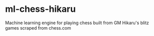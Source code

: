 # ml-chess-hikaru
Machine learning engine for playing chess built from GM Hikaru's blitz games scraped from chess.com
